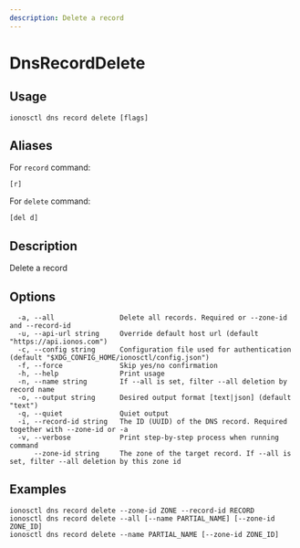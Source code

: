 ```yaml
---
description: Delete a record
---
```


# DnsRecordDelete

## Usage

```text
ionosctl dns record delete [flags]
```

## Aliases

For `record` command:

```text
[r]
```

For `delete` command:

```text
[del d]
```

## Description

Delete a record

## Options

```text
  -a, --all                Delete all records. Required or --zone-id and --record-id
  -u, --api-url string     Override default host url (default "https://api.ionos.com")
  -c, --config string      Configuration file used for authentication (default "$XDG_CONFIG_HOME/ionosctl/config.json")
  -f, --force              Skip yes/no confirmation
  -h, --help               Print usage
  -n, --name string        If --all is set, filter --all deletion by record name
  -o, --output string      Desired output format [text|json] (default "text")
  -q, --quiet              Quiet output
  -i, --record-id string   The ID (UUID) of the DNS record. Required together with --zone-id or -a
  -v, --verbose            Print step-by-step process when running command
      --zone-id string     The zone of the target record. If --all is set, filter --all deletion by this zone id
```

## Examples

```text
ionosctl dns record delete --zone-id ZONE --record-id RECORD
ionosctl dns record delete --all [--name PARTIAL_NAME] [--zone-id ZONE_ID]
ionosctl dns record delete --name PARTIAL_NAME [--zone-id ZONE_ID]
```

